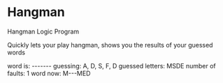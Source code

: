 # Hangman
Hangman Logic Program

Quickly lets your play hangman, shows you the results of your guessed words

word is: -------
guessing: A, D, S, F, D
guessed letters: MSDE
number of faults: 1
word now: M---MED
